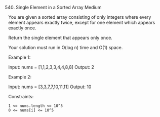 540. Single Element in a Sorted Array
Medium

You are given a sorted array consisting of only integers where every element appears exactly twice, except for one element which appears exactly once.

Return the single element that appears only once.

Your solution must run in O(log n) time and O(1) space.

 

Example 1:

Input: nums = [1,1,2,3,3,4,4,8,8]
Output: 2

Example 2:

Input: nums = [3,3,7,7,10,11,11]
Output: 10

 

Constraints:

    1 <= nums.length <= 10^5
    0 <= nums[i] <= 10^5

